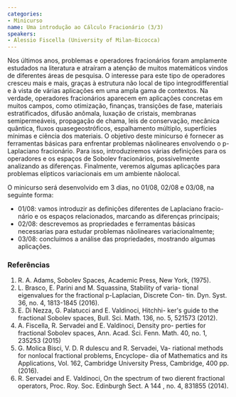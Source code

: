 ```yaml
---
categories:
- Minicurso
name: Uma introdução ao Cálculo Fracionário (3/3)
speakers:
- Alessio Fiscella (University of Milan-Bicocca)
---
```


Nos últimos anos, problemas e operadores fracionários foram amplamente estudados na literatura e atraíram a atenção de muitos matemáticos vindos de diferentes áreas de pesquisa. O interesse para este tipo de operadores cresceu mais e mais, graças à estrutura não local de tipo integrodifferential e à vista de várias aplicações em uma ampla gama de contextos. Na verdade, operadores fracionários aparecem em aplicações concretas em muitos campos, como otimização, finanças, transições de fase, materiais estratificados, difusão anômala, luxação de cristais, membranas semipermeáveis, propagação de chama, leis de conservação, mecânica quântica, fluxos quasegeostróficos, espalhamento múltiplo, superfícies mínimas e ciência dos materiais. O objetivo deste minicurso é fornecer as ferramentas básicas para enfrentar problemas nãolineares envolvendo o p-Laplaciano fracionário. Para isso, introduziremos várias definições para os operadores e os espaços de Sobolev fracionários, possivelmente analizando as diferenças. Finalmente, veremos algumas aplicações para problemas elípticos variacionais em um ambiente nãolocal.

  O minicurso será desenvolvido em 3 dias, no 01/08, 02/08 e 03/08, na seguinte forma:
   - 01/08: vamos introduzir as definições diferentes de Laplaciano fracio- nário e os espaços relacionados, marcando as diferenças principais;
   - 02/08: descrevemos as propriedades e ferramentas básicas necessarias para estudar problemas nãolineares variacionalmente;
   - 03/08: concluímos a análise das propriedades, mostrando algumas aplicações.

  ### Referências
   1. R. A. Adams, Sobolev Spaces, Academic Press, New York, (1975).
   2. L. Brasco, E. Parini and M. Squassina, Stability of varia- tional eigenvalues for the fractional p-Laplacian, Discrete Con- tin. Dyn. Syst. 36, no. 4, 1813-1845 (2016).
   3. E. Di Nezza, G. Palatucci and E. Valdinoci, Hitchhi- ker's guide to the fractional Sobolev spaces, Bull. Sci. Math. 136, no. 5, 521573 (2012).
   4. A. Fiscella, R. Servadei and E. Valdinoci, Density pro- perties for fractional Sobolev spaces, Ann. Acad. Sci. Fenn. Math. 40, no. 1, 235253 (2015)
   5. G. Molica Bisci, V. D. R dulescu and R. Servadei, Va- riational methods for nonlocal fractional problems, Encyclope- dia of Mathematics and its Applications, Vol. 162, Cambridge University Press, Cambridge, 400 pp. (2016).
   6. R. Servadei and E. Valdinoci, On the spectrum of two dierent fractional operators, Proc. Roy. Soc. Edinburgh Sect. A 144 , no. 4, 831855 (2014).